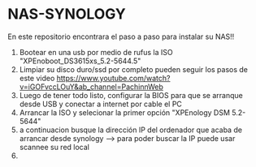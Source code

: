 # NAS-SYNOLOGY
En este repositorio encontrara el paso a paso para instalar su NAS!!

1. Bootear en una usb por medio de rufus la ISO "XPEnoboot_DS3615xs_5.2-5644.5" 
2. Limpiar su disco duro/ssd por completo  pueden seguir los pasos de este video https://www.youtube.com/watch?v=iGOFvccLOuY&ab_channel=PachinnWeb
3. Luego de tener todo listo, configurar la BIOS para que se arranque desde USB y conectar a internet por cable el PC
4. Arrancar la ISO y selecionar la primer opción "XPEnology DSM 5.2-5644"
5. a continuacion busque la dirección IP del ordenador que acaba de arrancar desde synology
   --> para poder buscar la IP puede usar scannee su red local
6.
